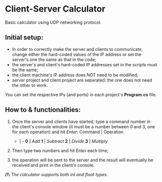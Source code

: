 # Client-Server Calculator
Basic calculator using UDP networking protocol.

## Initial setup:
* In order to correctly make the server and clients to communicate, change either the hard-coded values of the IP address or set the server's one the same as that in the code;
* the server's and client's hard-coded IP addresses set in the scripts must be the same;
* the client machine's IP address does NOT need to be modified;
* server project and client project are separated: the one does not need the other to work.

You can set the respective IPs (and ports) in each project's **Program.cs** file.

## How to & functionalities:
1. Once the server and clients have started, type a command number in the client's console window (it must be a number between 0 and 3, one for each operation) and hit _Enter_:
    Command | Operation
    - | -
    **0** | _Add_
    **1** | _Subtract_
    **2** | _Divide_
    **3** | _Multiply_

2. Then type two numbers and hit _Enter_ each time;

3. the operation will be sent to the server and the result will eventually be received and print in the client's console.

**/!\\** _The calculator supports both int and float types._